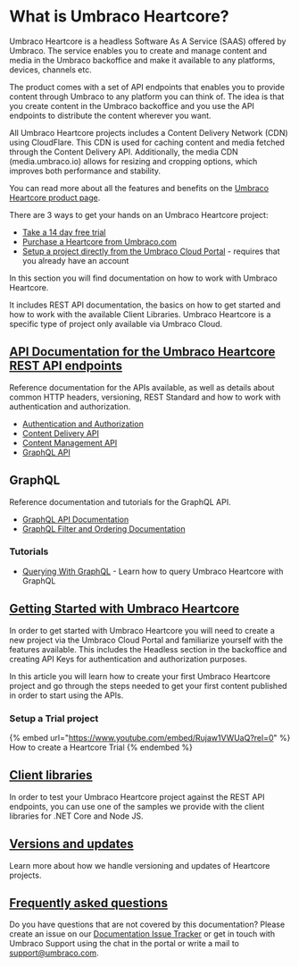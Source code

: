 # What is Umbraco Heartcore?

Umbraco Heartcore is a headless Software As A Service (SAAS) offered by Umbraco. The service enables you to create and manage content and media in the Umbraco backoffice and make it available to any platforms, devices, channels etc.

The product comes with a set of API endpoints that enables you to provide content through Umbraco to any platform you can think of. The idea is that you create content in the Umbraco backoffice and you use the API endpoints to distribute the content wherever you want.

All Umbraco Heartcore projects includes a Content Delivery Network (CDN) using CloudFlare. This CDN is used for caching content and media fetched through the Content Delivery API. Additionally, the media CDN (media.umbraco.io) allows for resizing and cropping options, which improves both performance and stability.

You can read more about all the features and benefits on the [Umbraco Heartcore product page](https://umbraco.com/products/umbraco-heartcore/).

There are 3 ways to get your hands on an Umbraco Heartcore project:

* [Take a 14 day free trial](https://umbraco.com/try-umbraco-heartcore/)
* [Purchase a Heartcore from Umbraco.com](https://umbraco.com/umbraco-heartcore-pricing/)
* [Setup a project directly from the Umbraco Cloud Portal](https://umbraco.io) - requires that you already have an account

In this section you will find documentation on how to work with Umbraco Heartcore.

It includes REST API documentation, the basics on how to get started and how to work with the available Client Libraries. Umbraco Heartcore is a specific type of project only available via Umbraco Cloud.

## [API Documentation for the Umbraco Heartcore REST API endpoints](../api-documentation/)

Reference documentation for the APIs available, as well as details about common HTTP headers, versioning, REST Standard and how to work with authentication and authorization.

* [Authentication and Authorization](../api-documentation/#authentication-and-authorization)
* [Content Delivery API](../api-documentation/content-delivery/)
* [Content Management API](../api-documentation/content-management/)
* [GraphQL API](../api-documentation/graphql/)

## GraphQL

Reference documentation and tutorials for the GraphQL API.

* [GraphQL API Documentation](../api-documentation/graphql/)
* [GraphQL Filter and Ordering Documentation](../api-documentation/graphql/filtering-and-ordering.md)

### Tutorials

* [Querying With GraphQL](../tutorials/querying-with-graphql.md) - Learn how to query Umbraco Heartcore with GraphQL

## [Getting Started with Umbraco Heartcore](../getting-started/)

In order to get started with Umbraco Heartcore you will need to create a new project via the Umbraco Cloud Portal and familiarize yourself with the features available. This includes the Headless section in the backoffice and creating API Keys for authentication and authorization purposes.

In this article you will learn how to create your first Umbraco Heartcore project and go through the steps needed to get your first content published in order to start using the APIs.

### Setup a Trial project

{% embed url="https://www.youtube.com/embed/Rujaw1VWUaQ?rel=0" %}
How to create a Heartcore Trial
{% endembed %}

## [Client libraries](../client-libraries/)

In order to test your Umbraco Heartcore project against the REST API endpoints, you can use one of the samples we provide with the client libraries for .NET Core and Node JS.

## [Versions and updates](../versions-and-updates.md)

Learn more about how we handle versioning and updates of Heartcore projects.

## [Frequently asked questions](https://umbraco.com/products/umbraco-heartcore/heartcore-faq/)

Do you have questions that are not covered by this documentation? Please create an issue on our [Documentation Issue Tracker](https://github.com/umbraco/UmbracoDocs/issues) or get in touch with Umbraco Support using the chat in the portal or write a mail to support@umbraco.com.
